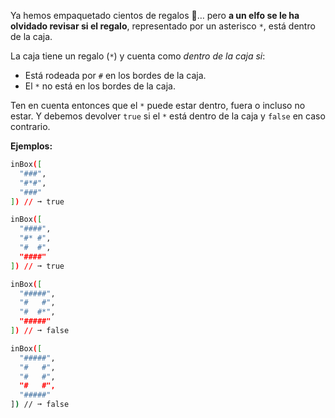 Ya hemos empaquetado cientos de regalos 🎁… pero **a un elfo se le ha olvidado revisar si el regalo**, representado por un asterisco `*`, está dentro de la caja.

La caja tiene un regalo (`*`) y cuenta como _dentro de la caja si_:

* Está rodeada por `#` en los bordes de la caja.
* El `*` no está en los bordes de la caja.

Ten en cuenta entonces que el `*` puede estar dentro, fuera o incluso no estar. Y debemos devolver `true` si el `*` está dentro de la caja y `false` en caso contrario.

**Ejemplos:**

```sh
inBox([
  "###",
  "#*#",
  "###"
]) // ➞ true

inBox([
  "####",
  "#* #",
  "#  #",
  "####"
]) // ➞ true

inBox([
  "#####",
  "#   #",
  "#  #*",
  "#####"
]) // ➞ false

inBox([
  "#####",
  "#   #",
  "#   #",
  "#   #",
  "#####"
]) // ➞ false
```